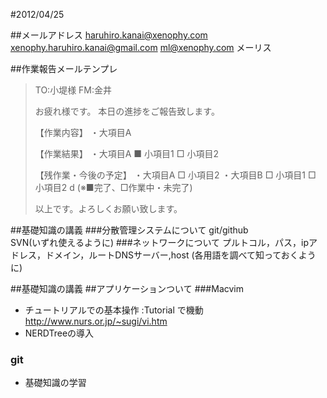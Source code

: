 #2012/04/25

##メールアドレス
haruhiro.kanai@xenophy.com 
xenophy.haruhiro.kanai@gmail.com
ml@xenophy.com メーリス

##作業報告メールテンプレ
>TO:小堤様
>FM:金井
>
>お疲れ様です。
>本日の進捗をご報告致します。
>
>【作業内容】
>・大項目A
>
>【作業結果】
>・大項目A
>    ■ 小項目1
>    □ 小項目2
>
>【残作業・今後の予定】
>・大項目A
>    □ 小項目2
>・大項目B
>    □ 小項目1
>    □ 小項目2
>d
>(※■完了、□作業中・未完了)
>
>以上です。よろしくお願い致します。

##基礎知識の講義
###分散管理システムについて
git/github  
SVN(いずれ使えるように)
###ネットワークについて
プルトコル，パス，ipアドレス，ドメイン，ルートDNSサーバー,host (各用語を調べて知っておくように)  
  
##基礎知識の講義
##アプリケーションついて
###Macvim
+ チュートリアルでの基本操作
:Tutorial で機動
<http://www.nurs.or.jp/~sugi/vi.htm>
+ NERDTreeの導入
### git
+ 基礎知識の学習

